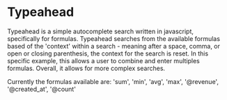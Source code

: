 # Typeahead

Typeahead is a simple autocomplete search written in javascript, specifically for formulas. Typeahead searches from the available formulas based of the 'context' within a search - meaning after a space, comma, or open or closing parenthesis, the context for the search is reset. In this specific example, this allows a user to combine and enter multiples formulas. Overall, it allows for more complex searches.

Currently the formulas available are:
'sum', 'min', 'avg', 'max', '@revenue', '@created_at', '@count'